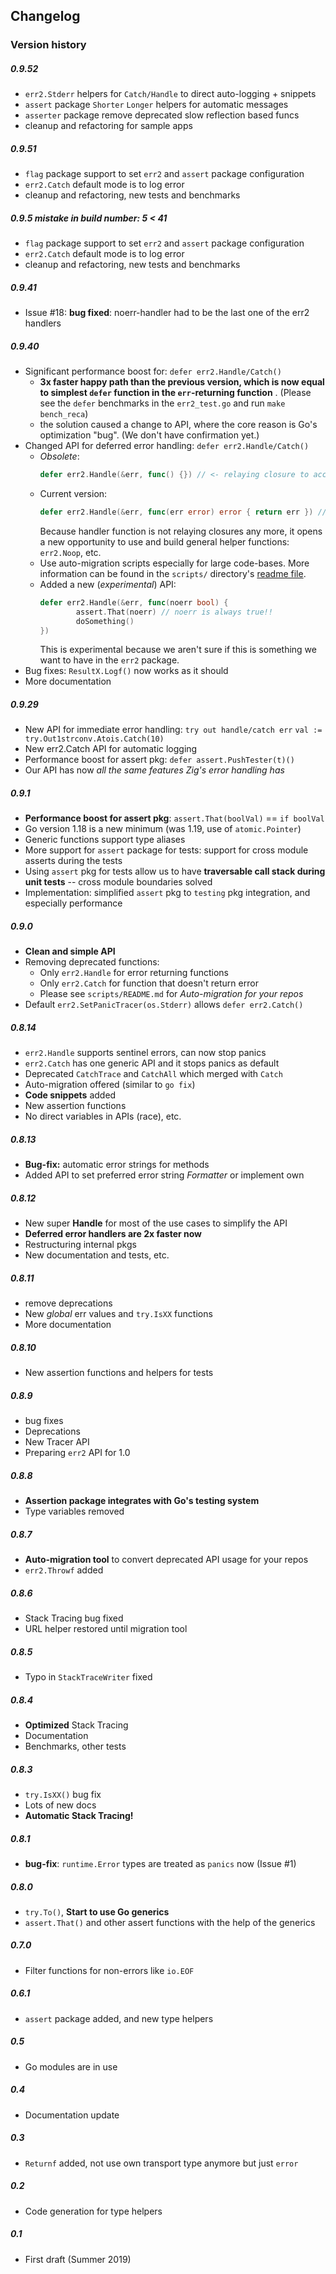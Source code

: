 ## Changelog

### Version history

##### 0.9.52
- `err2.Stderr` helpers for `Catch/Handle` to direct auto-logging + snippets
- `assert` package `Shorter` `Longer` helpers for automatic messages
- `asserter` package remove deprecated slow reflection based funcs
- cleanup and refactoring for sample apps

##### 0.9.51
- `flag` package support to set `err2` and `assert` package configuration
- `err2.Catch` default mode is to log error
- cleanup and refactoring, new tests and benchmarks

##### 0.9.5 **mistake in build number: 5 < 41**
- `flag` package support to set `err2` and `assert` package configuration
- `err2.Catch` default mode is to log error
- cleanup and refactoring, new tests and benchmarks

##### 0.9.41
- Issue #18: **bug fixed**: noerr-handler had to be the last one of the err2
  handlers

##### 0.9.40
- Significant performance boost for: `defer err2.Handle/Catch()` 
  - **3x faster happy path than the previous version, which is now equal to
    simplest `defer` function in the `err`-returning function** . (Please see
    the `defer` benchmarks in the `err2_test.go` and run `make bench_reca`)
  - the solution caused a change to API, where the core reason is Go's
    optimization "bug". (We don't have confirmation yet.)
- Changed API for deferred error handling: `defer err2.Handle/Catch()`
  - *Obsolete*:
    ```go
    defer err2.Handle(&err, func() {}) // <- relaying closure to access err val
    ```
  - Current version:
    ```go
    defer err2.Handle(&err, func(err error) error { return err }) // not a closure
    ```
    Because handler function is not relaying closures any more, it opens a new
    opportunity to use and build general helper functions: `err2.Noop`, etc.
  - Use auto-migration scripts especially for large code-bases. More information
    can be found in the `scripts/` directory's [readme file](./scripts/README.md).
  - Added a new (*experimental*) API:
    ```go
    defer err2.Handle(&err, func(noerr bool) {
            assert.That(noerr) // noerr is always true!!
            doSomething()
    })
    ```
    This is experimental because we aren't sure if this is something we want to
    have in the `err2` package.
- Bug fixes: `ResultX.Logf()` now works as it should
- More documentation

##### 0.9.29
- New API for immediate error handling: `try out handle/catch err`
  `val := try.Out1strconv.Atois.Catch(10)`
- New err2.Catch API for automatic logging
- Performance boost for assert pkg: `defer assert.PushTester(t)()`
- Our API has now *all the same features Zig's error handling has*

##### 0.9.1
- **Performance boost for assert pkg**: `assert.That(boolVal)` == `if boolVal`
- Go version 1.18 is a new minimum (was 1.19, use of `atomic.Pointer`)
- Generic functions support type aliases
- More support for `assert` package for tests: support for cross module asserts
  during the tests
- Using `assert` pkg for tests allow us to have **traversable call stack
  during unit tests** -- cross module boundaries solved
- Implementation: simplified `assert` pkg to `testing` pkg integration, and
  especially performance

##### 0.9.0
- **Clean and simple API** 
- Removing deprecated functions:
    - Only `err2.Handle` for error returning functions
    - Only `err2.Catch` for function that doesn't return error
    - Please see `scripts/README.md` for *Auto-migration for your repos*
- Default `err2.SetPanicTracer(os.Stderr)` allows `defer err2.Catch()`

##### 0.8.14
- `err2.Handle` supports sentinel errors, can now stop panics
- `err2.Catch` has one generic API and it stops panics as default
- Deprecated `CatchTrace` and `CatchAll` which merged with `Catch`
- Auto-migration offered (similar to `go fix`)
- **Code snippets** added
- New assertion functions
- No direct variables in APIs (race), etc.

##### 0.8.13
- **Bug-fix:** automatic error strings for methods
- Added API to set preferred error string *Formatter* or implement own

##### 0.8.12
- New super **Handle** for most of the use cases to simplify the API
- **Deferred error handlers are 2x faster now**
- Restructuring internal pkgs
- New documentation and tests, etc.

##### 0.8.11
- remove deprecations
- New *global* err values and `try.IsXX` functions
- More documentation

##### 0.8.10
- New assertion functions and helpers for tests

##### 0.8.9
- bug fixes
- Deprecations
- New Tracer API
- Preparing `err2` API for 1.0

##### 0.8.8
- **Assertion package integrates with Go's testing system**
- Type variables removed

##### 0.8.7
- **Auto-migration tool** to convert deprecated API usage for your repos
- `err2.Throwf` added

##### 0.8.6
- Stack Tracing bug fixed
- URL helper restored until migration tool

##### 0.8.5
- Typo in `StackTraceWriter` fixed

##### 0.8.4
- **Optimized** Stack Tracing
- Documentation
- Benchmarks, other tests

##### 0.8.3
- `try.IsXX()` bug fix
- Lots of new docs
- **Automatic Stack Tracing!**

##### 0.8.1
- **bug-fix**: `runtime.Error` types are treated as `panics` now (Issue #1)

##### 0.8.0
- `try.To()`, **Start to use Go generics**
- `assert.That()` and other assert functions with the help of the generics

##### 0.7.0
- Filter functions for non-errors like `io.EOF`

##### 0.6.1
- `assert` package added, and new type helpers

##### 0.5
- Go modules are in use

##### 0.4
- Documentation update

##### 0.3
- `Returnf` added, not use own transport type anymore but just `error`

##### 0.2
- Code generation for type helpers

##### 0.1
- First draft (Summer 2019)

